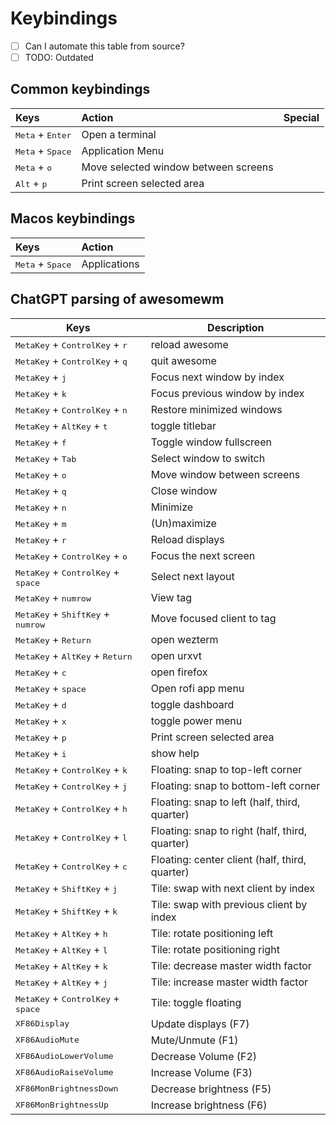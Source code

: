 # Keybindings

- [ ] Can I automate this table from source?
- [ ] TODO: Outdated

## Common keybindings

| Keys                               | Action                               | Special |
|:-----------------------------------|:-------------------------------------|:-------:|
| <kbd>Meta</kbd> + <kbd>Enter</kbd> | Open a terminal                      |         |
| <kbd>Meta</kbd> + <kbd>Space</kbd> | Application Menu                     |         |
| <kbd>Meta</kbd> + <kbd>o</kbd>     | Move selected window between screens |         |
| <kbd>Alt</kbd> + <kbd>p</kbd>      | Print screen selected area           |         |

## Macos keybindings

| Keys                               | Action       |
|:-----------------------------------|:-------------|
| <kbd>Meta</kbd> + <kbd>Space</kbd> | Applications |

## ChatGPT parsing of awesomewm

| Keys                                                          | Description                                    |
| -----                                                         | ----                                           |
| <kbd>MetaKey</kbd> + <kbd>ControlKey</kbd> + <kbd>r</kbd>     | reload awesome                                 |
| <kbd>MetaKey</kbd> + <kbd>ControlKey</kbd> + <kbd>q</kbd>     | quit awesome                                   |
| <kbd>MetaKey</kbd> + <kbd>j</kbd>                             | Focus next window by index                     |
| <kbd>MetaKey</kbd> + <kbd>k</kbd>                             | Focus previous window by index                 |
| <kbd>MetaKey</kbd> + <kbd>ControlKey</kbd> + <kbd>n</kbd>     | Restore minimized windows                      |
| <kbd>MetaKey</kbd> + <kbd>AltKey</kbd> + <kbd>t</kbd>         | toggle titlebar                                |
| <kbd>MetaKey</kbd> + <kbd>f</kbd>                             | Toggle window fullscreen                       |
| <kbd>MetaKey</kbd> + <kbd>Tab</kbd>                           | Select window to switch                        |
| <kbd>MetaKey</kbd> + <kbd>o</kbd>                             | Move window between screens                    |
| <kbd>MetaKey</kbd> + <kbd>q</kbd>                             | Close window                                   |
| <kbd>MetaKey</kbd> + <kbd>n</kbd>                             | Minimize                                       |
| <kbd>MetaKey</kbd> + <kbd>m</kbd>                             | (Un)maximize                                   |
| <kbd>MetaKey</kbd> + <kbd>r</kbd>                             | Reload displays                                |
| <kbd>MetaKey</kbd> + <kbd>ControlKey</kbd> + <kbd>o</kbd>     | Focus the next screen                          |
| <kbd>MetaKey</kbd> + <kbd>ControlKey</kbd> + <kbd>space</kbd> | Select next layout                             |
| <kbd>MetaKey</kbd> + <kbd>numrow</kbd>                        | View tag                                       |
| <kbd>MetaKey</kbd> + <kbd>ShiftKey</kbd> + <kbd>numrow</kbd>  | Move focused client to tag                     |
| <kbd>MetaKey</kbd> + <kbd>Return</kbd>                        | open wezterm                                   |
| <kbd>MetaKey</kbd> + <kbd>AltKey</kbd> + <kbd>Return</kbd>    | open urxvt                                     |
| <kbd>MetaKey</kbd> + <kbd>c</kbd>                             | open firefox                                   |
| <kbd>MetaKey</kbd> + <kbd>space</kbd>                         | Open rofi app menu                             |
| <kbd>MetaKey</kbd> + <kbd>d</kbd>                             | toggle dashboard                               |
| <kbd>MetaKey</kbd> + <kbd>x</kbd>                             | toggle power menu                              |
| <kbd>MetaKey</kbd> + <kbd>p</kbd>                             | Print screen selected area                     |
| <kbd>MetaKey</kbd> + <kbd>i</kbd>                             | show help                                      |
| <kbd>MetaKey</kbd> + <kbd>ControlKey</kbd> + <kbd>k</kbd>     | Floating: snap to top-left corner              |
| <kbd>MetaKey</kbd> + <kbd>ControlKey</kbd> + <kbd>j</kbd>     | Floating: snap to bottom-left corner           |
| <kbd>MetaKey</kbd> + <kbd>ControlKey</kbd> + <kbd>h</kbd>     | Floating: snap to left (half, third, quarter)  |
| <kbd>MetaKey</kbd> + <kbd>ControlKey</kbd> + <kbd>l</kbd>     | Floating: snap to right (half, third, quarter) |
| <kbd>MetaKey</kbd> + <kbd>ControlKey</kbd> + <kbd>c</kbd>     | Floating: center client (half, third, quarter) |
| <kbd>MetaKey</kbd> + <kbd>ShiftKey</kbd> + <kbd>j</kbd>       | Tile: swap with next client by index           |
| <kbd>MetaKey</kbd> + <kbd>ShiftKey</kbd> + <kbd>k</kbd>       | Tile: swap with previous client by index       |
| <kbd>MetaKey</kbd> + <kbd>AltKey</kbd> + <kbd>h</kbd>         | Tile: rotate positioning left                  |
| <kbd>MetaKey</kbd> + <kbd>AltKey</kbd> + <kbd>l</kbd>         | Tile: rotate positioning right                 |
| <kbd>MetaKey</kbd> + <kbd>AltKey</kbd> + <kbd>k</kbd>         | Tile: decrease master width factor             |
| <kbd>MetaKey</kbd> + <kbd>AltKey</kbd> + <kbd>j</kbd>         | Tile: increase master width factor             |
| <kbd>MetaKey</kbd> + <kbd>ControlKey</kbd> + <kbd>space</kbd> | Tile: toggle floating                          |
| <kbd>XF86Display</kbd>                                        | Update displays (F7)                           |
| <kbd>XF86AudioMute</kbd>                                      | Mute/Unmute (F1)                               |
| <kbd>XF86AudioLowerVolume</kbd>                               | Decrease Volume (F2)                           |
| <kbd>XF86AudioRaiseVolume</kbd>                               | Increase Volume (F3)                           |
| <kbd>XF86MonBrightnessDown</kbd>                              | Decrease brightness (F5)                       |
| <kbd>XF86MonBrightnessUp</kbd>                                | Increase brightness (F6)                       |
